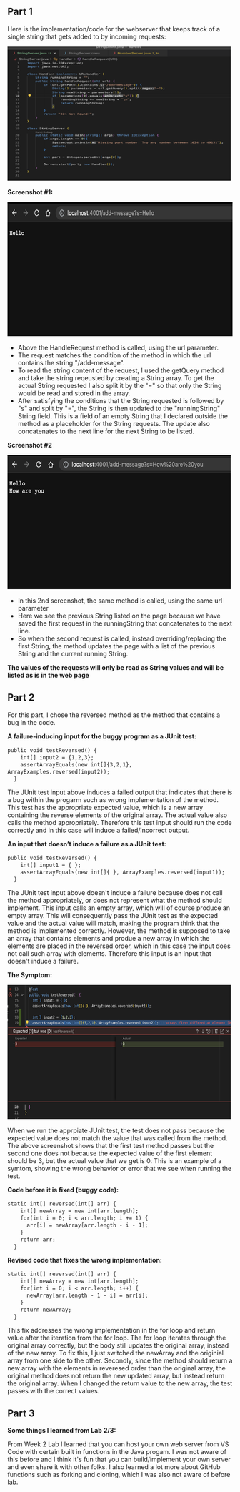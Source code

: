 ## Part 1 

Here is the implementation/code for the webserver that keeps track of a single string that gets added to by incoming requests:

<img src="URL Code.png" width="500" height="300">

**Screenshot #1:**

<img src="Hello.png" width="600" height="300">

* Above the HandleRequest method is called, using the url parameter. 
* The request matches the condition of the method in which the url contains the string "/add-message". 
* To read the string content of the request, I used the getQuery method and take the string reqeusted by creating a String array. To get the actual String requested I also split it by the "=" so that only the String would be read and stored in the array. 
* After satisfying the conditions that the String requested is followed by "s" and split by "=", the String is then updated to the "runningString" String field. This is a field of an empty String that I declared outside the method as a placeholder for the String requests. The update also concatenates to the next line for the next String to be listed. 


**Screenshot #2**

<img src="HowAreYou.png" width="500" height="300">

* In this 2nd screenshot, the same method is called, using the same url parameter 
* Here we see the previous String listed on the page because we have saved the first request in the runningString that concatenates to the next line. 
* So when the second request is called, instead overriding/replacing the first String, the method updates the page with a list of the previous String and the current running String. 

**The values of the requests will only be read as String values and will be listed as is in the web page**



## Part 2
For this part, I chose the reversed method as the method that contains a bug in the code. 

**A failure-inducing input for the buggy program as a JUnit test:**

```
public void testReversed() {
    int[] input2 = {1,2,3};
    assertArrayEquals(new int[]{3,2,1}, ArrayExamples.reversed(input2));
  } 
```

The JUnit test input above induces a failed output that indicates that there is a bug within the progarm such as wrong implementation of the method. This test has the appropriate expected value, which is a new array containing the reverse elements of the original array. The actual value also calls the method appropriately. Therefore this test input should run the code correctly and in this case will induce a failed/incorrect output. 

**An input that doesn’t induce a failure as a JUnit test:**

```
public void testReversed() {
    int[] input1 = { };
    assertArrayEquals(new int[]{ }, ArrayExamples.reversed(input1));
  }
```

The JUnit test input above doesn't induce a failure because does not call the method appropriately, or does not represent what the method should implement. This input calls an empty array, which will of course produce an empty array. This will consequently pass the JUnit test as the expected value and the actual value will match, making the program think that the method is implemented correctly. However, the method is supposed to take an array that contains elements and produe a new array in which the elements are placed in the reversed order, which in this case the input does not call such array with elements. Therefore this input is an input that doesn't induce a failure. 

**The Symptom:**

<img src="Symptom.png" width="500" height="300">

When we run the apprpiate JUnit test, the test does not pass because the expected value does not match the value that was called from the method. The above screenshot shows that the first test method passes but the second one does not because the expected value of the first element should be 3, but the actual value that we get is 0. This is an example of a symtom, showing the wrong behavior or error that we see when running the test. 

**Code before it is fixed (buggy code):**

```
static int[] reversed(int[] arr) {
    int[] newArray = new int[arr.length];
    for(int i = 0; i < arr.length; i += 1) {
      arr[i] = newArray[arr.length - i - 1];
    }
    return arr;
  }
```

**Revised code that fixes the wrong implementation:** 

```
static int[] reversed(int[] arr) {
    int[] newArray = new int[arr.length];
    for(int i = 0; i < arr.length; i++) {
      newArray[arr.length - 1 - i] = arr[i];
    }
    return newArray;
  }
```

This fix addresses the wrong implementation in the for loop and return value after the iteration from the for loop. The for loop iterates through the original array correctly, but the body still updates the original array, instead of the new array. To fix this, I just switched the newArray and the originial array from one side to the other. Secondly, since the method should return a new array with the elements in reveresed order than the original array, the original method does not return the new updated array, but instead return the original array. When I changed the return value to the new array, the test passes with the correct values.


## Part 3

**Some things I learned from Lab 2/3:**

From Week 2 Lab I learned that you can host your own web server from VS Code with certain built in functions in the Java progam. I was not aware of this before and I think it's fun that you can build/implement your own server and even share it with other folks. I also learned a lot more about GitHub functions such as forking and cloning, which I was also not aware of before lab. 

